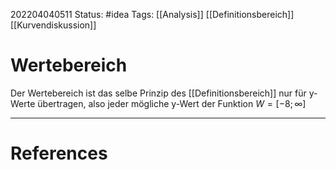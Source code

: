 202204040511
Status: #idea
Tags: [[Analysis]] [[Definitionsbereich]] [[Kurvendiskussion]]

# Wertebereich
Der Wertebereich ist das selbe Prinzip des [[Definitionsbereich]] nur für y-Werte übertragen, also jeder mögliche y-Wert der Funktion
$W = [-8;\infty]$



___
# References

